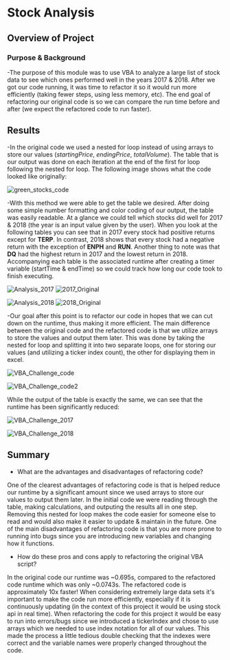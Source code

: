 # Stock Analysis

## Overview of Project

### Purpose & Background

-The purpose of this module was to use VBA to analyze a large list of stock data to see which ones performed well in the years 2017 & 2018. 
After we got our code running, it was time to refactor it so it would run more efficiently (taking fewer steps, using less memory, etc). 
The end goal of refactoring our original code is so we can compare the run time before and after (we expect the refactored code to run faster).

## Results

-In the original code we used a nested for loop instead of using arrays to store our values (*startingPrice*, *endingPrice*, *totalVolume*). 
The table that is our output was done on each iteration at the end of the first for loop following the nested for loop. 
The following image shows what the code looked like originally:

![green_stocks_code](https://github.com/brand0j/Stock-Analysis/blob/main/Resources/green_stocks_code.PNG)


-With this method we were able to get the table we desired. After doing some simple number formatting and color coding of our output, the table was easily readable. 
At a glance we could tell which stocks did well for 2017 & 2018 (the year is an input value given by the user). 
When you look at the following tables you can see that in 2017 every stock had positive returns except for **TERP**. 
In contrast, 2018 shows that every stock had a negative return with the exception of **ENPH** and **RUN**. 
Another thing to note was that **DQ** had the highest return in 2017 and the lowest return in 2018. 
Accompanying each table is the associated runtime after creating a timer variable (startTime & endTime) so we could track how long our code took to finish executing.

![Analysis_2017](https://github.com/brand0j/Stock-Analysis/blob/main/Resources/Analysis_2017.PNG)
![2017_Original](https://github.com/brand0j/Stock-Analysis/blob/main/Resources/2017_Original.PNG)

![Analysis_2018](https://github.com/brand0j/Stock-Analysis/blob/main/Resources/Analysis_2018.PNG)
![2018_Original](https://github.com/brand0j/Stock-Analysis/blob/main/Resources/2018_Original.PNG)


-Our goal after this point is to refactor our code in hopes that we can cut down on the runtime, thus making it more efficient. 
The main difference between the original code and the refactored code is that we utilize arrays to store the values and output them later. 
This was done by taking the nested for loop and splitting it into two separate loops, one for storing our values (and utilizing a ticker index count), the other for displaying them in excel.


![VBA_Challenge_code](https://github.com/brand0j/Stock-Analysis/blob/main/Resources/VBA_Challenge_code.PNG)

![VBA_Challenge_code2](https://github.com/brand0j/Stock-Analysis/blob/main/Resources/VBA_Challenge_code2.PNG)


While the output of the table is exactly the same, we can see that the runtime has been significantly reduced:


![VBA_Challenge_2017](https://github.com/brand0j/Stock-Analysis/blob/main/Resources/VBA_Challenge_2017.png)

![VBA_Challenge_2018](https://github.com/brand0j/Stock-Analysis/blob/main/Resources/VBA_Challenge_2018.PNG)



## Summary

- What are the advantages and disadvantages of refactoring code?

One of the clearest advantages of refactoring code is that is helped reduce our runtime by a significant amount since we used arrays to store our values to output them later. 
In the initial code we were reading through the table, making calculations, and outputing the results all in one step. 
Removing this nested for loop makes the code easier for someone else to read and would also make it easier to update & maintain in the future. 
One of the main disadvantages of refactoring code is that you are more prone to running into bugs since you are introducing new variables and changing how it functions.

- How do these pros and cons apply to refactoring the original VBA script?

In the original code our runtime was ~0.695s, compared to the refactored code runtime which was only ~0.0743s. The refactored code is approximately 10x faster! 
When considering extremely large data sets it's important to make the code run more efficiently, especially if it is continuously updating (in the context of this project it would be using stock api in real time). 
When refactoring the code for this project it would be easy to run into errors/bugs since we introduced a tickerIndex and chose to use arrays which we needed to use index notation for all of our values. 
This made the process a little tedious double checking that the indexes were correct and the variable names were properly changed throughout the code. 
    

